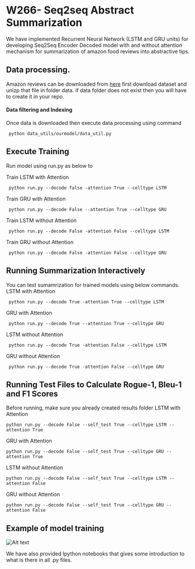 # W266- Seq2seq Abstract Summarization
We have implemented Recurrent Neural Network (LSTM and GRU units) for developing Seq2Seq Encoder Decoded model with and without attention mechanism for
summarization of amazon food reviews into abstractive tips.
## Data processing.
Amazon reviews can be downloaded from
<a href="https://snap.stanford.edu/data/web-FineFoods.html">here</a>
first download dataset and unizp that file in folder data. if data folder does not exist then you will have to create it in your repo.

#### Data filtering and Indexing
Once data is downloaded then execute data processing using command
```
 python data_utils/ourmodel/data_util.py
```
## Execute Training

Run model using run.py as below to

Train LSTM with Attention
```
 python run.py --decode false -attention True --celltype LSTM
```
Train GRU with Attention
```
 python run.py --decode False --attention True --celltype GRU
```
Train LSTM without Attention
```
 python run.py --decode False -attention False --celltype LSTM
```
Train GRU without Attention
```
 python run.py --decode False -attention False --celltype GRU
```
## Running Summarization Interactively

You can test sumamrization for trained models using below commands.
 LSTM with Attention
```
 python run.py --decode True -attention True --celltype LSTM
```
GRU with Attention
```
 python run.py --decode True --attention True --celltype GRU
```
LSTM without Attention
```
 python run.py --decode True -attention False --celltype LSTM
```
GRU without Attention
```
 python run.py --decode True -attention False --celltype GRU
```

## Running Test Files to Calculate Rogue-1, Bleu-1 and F1 Scores
Before running, make sure you already created results folder
 LSTM with Attention
```
python run.py --decode False --self_test True --celltype LSTM --attention True
```
GRU with Attention
```
python run.py --decode False --self_test True --celltype GRU --attention True
```
LSTM without Attention
```
python run.py --decode False --self_test True --celltype LSTM --attention False
```
GRU without Attention
```
python run.py --decode False --self_test True --celltype GRU --attention False
```
## Example of model training
![Alt text](/results/img.jpg?raw=true "LSTMwithAttentionModelTraining")

We have also provided Ipython notebooks that gives some introduction to what is there in all .py files.
